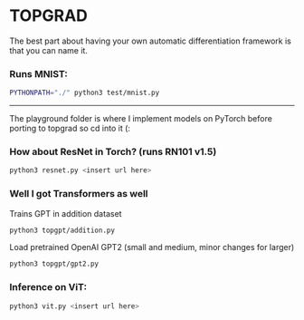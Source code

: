 # TOPGRAD

The best part about having your own automatic differentiation framework is that you can name it.

### Runs MNIST:

```bash
PYTHONPATH="./" python3 test/mnist.py
```

-----

The playground folder is where I implement models on PyTorch before porting to topgrad so cd into it (:

### How about ResNet in Torch? (runs RN101 v1.5)

```bash
python3 resnet.py <insert url here>
```

### Well I got Transformers as well

Trains GPT in addition dataset
```bash
python3 topgpt/addition.py
```

Load pretrained OpenAI GPT2 (small and medium, minor changes for larger)
```bash
python3 topgpt/gpt2.py
```

### Inference on ViT:

```bash
python3 vit.py <insert url here>
```